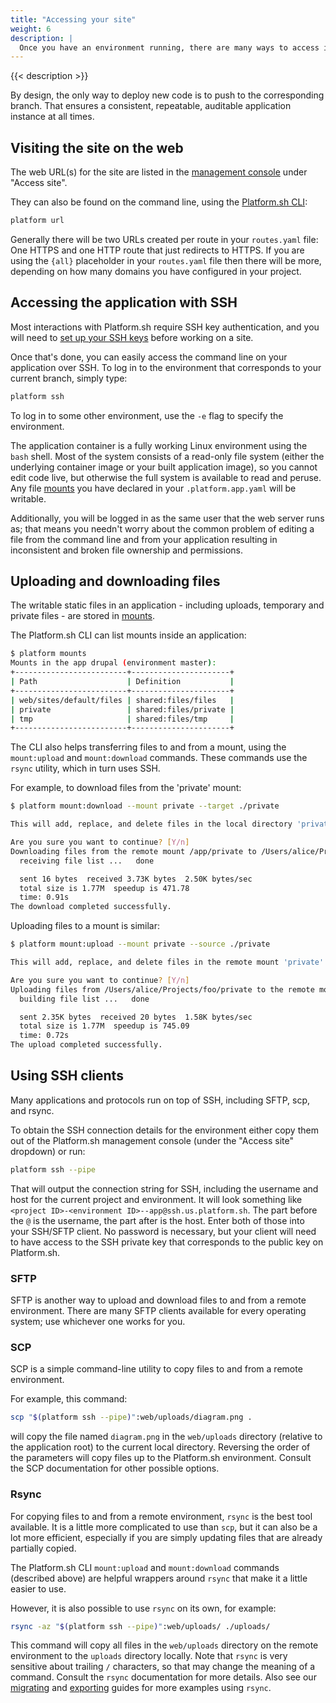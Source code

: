 ```yaml
---
title: "Accessing your site"
weight: 6
description: |
  Once you have an environment running, there are many ways to access it to perform needed tasks. The most obvious of course is to view it in a web browser; the available URLs are shown in the Platform.sh management console and on the command line after every Git push.
---
```


{{< description >}}

By design, the only way to deploy new code is to push to the corresponding branch.  That ensures a consistent, repeatable, auditable application instance at all times.

## Visiting the site on the web

The web URL(s) for the site are listed in the [management console](/administration/web/) under "Access site".

They can also be found on the command line, using the [Platform.sh CLI](/development/cli/):

```bash
platform url
```

Generally there will be two URLs created per route in your `routes.yaml` file: One HTTPS and one HTTP route that just redirects to HTTPS.  If you are using the `{all}` placeholder in your `routes.yaml` file then there will be more, depending on how many domains you have configured in your project.

## Accessing the application with SSH

Most interactions with Platform.sh require SSH key authentication, and you will need to [set up your SSH keys](/development/ssh/) before working on a site.

Once that's done, you can easily access the command line on your application over SSH. To log in to the environment that corresponds to your current branch, simply type:

```bash
platform ssh
```

To log in to some other environment, use the `-e` flag to specify the environment.  

The application container is a fully working Linux environment using the `bash` shell.  Most of the system consists of a read-only file system (either the underlying container image or your built application image), so you cannot edit code live, but otherwise the full system is available to read and peruse. Any file [mounts](/configuration/app/storage/) you have declared in your `.platform.app.yaml` will be writable.

Additionally, you will be logged in as the same user that the web server runs as; that means you needn't worry about the common problem of editing a file from the command line and from your application resulting in inconsistent and broken file ownership and permissions.

## Uploading and downloading files

The writable static files in an application - including uploads, temporary and private files - are stored in [mounts](/configuration/app/storage/).

The Platform.sh CLI can list mounts inside an application:

```bash
$ platform mounts
Mounts in the app drupal (environment master):
+-------------------------+----------------------+
| Path                    | Definition           |
+-------------------------+----------------------+
| web/sites/default/files | shared:files/files   |
| private                 | shared:files/private |
| tmp                     | shared:files/tmp     |
+-------------------------+----------------------+
```

The CLI also helps transferring files to and from a mount, using the `mount:upload` and `mount:download` commands. These commands use the `rsync` utility, which in turn uses SSH.

For example, to download files from the 'private' mount:

```bash
$ platform mount:download --mount private --target ./private

This will add, replace, and delete files in the local directory 'private'.

Are you sure you want to continue? [Y/n]
Downloading files from the remote mount /app/private to /Users/alice/Projects/foo/private
  receiving file list ...   done

  sent 16 bytes  received 3.73K bytes  2.50K bytes/sec
  total size is 1.77M  speedup is 471.78
  time: 0.91s
The download completed successfully.
```

Uploading files to a mount is similar:

```bash
$ platform mount:upload --mount private --source ./private

This will add, replace, and delete files in the remote mount 'private'.

Are you sure you want to continue? [Y/n]
Uploading files from /Users/alice/Projects/foo/private to the remote mount /app/private
  building file list ...   done

  sent 2.35K bytes  received 20 bytes  1.58K bytes/sec
  total size is 1.77M  speedup is 745.09
  time: 0.72s
The upload completed successfully.
```

## Using SSH clients

Many applications and protocols run on top of SSH, including SFTP, scp, and rsync.

To obtain the SSH connection details for the environment either copy them out of the Platform.sh management console (under the "Access site" dropdown) or run:

```bash
platform ssh --pipe
```

That will output the connection string for SSH, including the username and host for the current project and environment.  It will look something like `<project ID>-<environment ID>--app@ssh.us.platform.sh`.  The part before the `@` is the username, the part after is the host.  Enter both of those into your SSH/SFTP client.  No password is necessary, but your client will need to have access to the SSH private key that corresponds to the public key on Platform.sh.

### SFTP

SFTP is another way to upload and download files to and from a remote environment. There are many SFTP clients available for every operating system; use whichever one works for you.

### SCP

SCP is a simple command-line utility to copy files to and from a remote environment.

For example, this command:

```bash
scp "$(platform ssh --pipe)":web/uploads/diagram.png .
```

will copy the file named `diagram.png` in the `web/uploads` directory (relative to the application root) to the current local directory.  Reversing the order of the parameters will copy files up to the Platform.sh environment.  Consult the SCP documentation for other possible options.

### Rsync

For copying files to and from a remote environment, `rsync` is the best tool available. It is a little more complicated to use than `scp`, but it can also be a lot more efficient, especially if you are simply updating files that are already partially copied.

The Platform.sh CLI `mount:upload` and `mount:download` commands (described above) are helpful wrappers around `rsync` that make it a little easier to use.

However, it is also possible to use `rsync` on its own, for example:

```bash
rsync -az "$(platform ssh --pipe)":web/uploads/ ./uploads/
```

This command will copy all files in the `web/uploads` directory on the remote environment to the `uploads` directory locally.  Note that `rsync` is very sensitive about trailing `/` characters, so that may change the meaning of a command.  Consult the `rsync` documentation for more details.  Also see our [migrating](/tutorials/migrating/) and [exporting](/tutorials/exporting/) guides for more examples using `rsync`.
